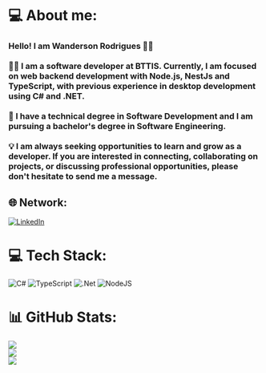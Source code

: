 # 💻 About me:
### Hello! I am Wanderson Rodrigues 👋🏽<br><br>👋🏽 I am a software developer at BTTIS. Currently, I am focused on web backend development with Node.js, NestJs and TypeScript, with previous experience in desktop development using C# and .NET.<br><br>📘 I have a technical degree in Software Development and I am pursuing a bachelor's degree in Software Engineering.<br><br>💡  I am always seeking opportunities to learn and grow as a developer. If you are interested in connecting, collaborating on projects, or discussing professional opportunities, please don't hesitate to send me a message.


## 🌐 Network:
[![LinkedIn](https://img.shields.io/badge/LinkedIn-%230077B5.svg?logo=linkedin&logoColor=white)](https://www.linkedin.com/in/wanderson-rodriguesp/) 

# 💻 Tech Stack:
![C#](https://img.shields.io/badge/c%23-%23239120.svg?style=for-the-badge&logo=c-sharp&logoColor=white) ![TypeScript](https://img.shields.io/badge/typescript-%23007ACC.svg?style=for-the-badge&logo=typescript&logoColor=white) ![.Net](https://img.shields.io/badge/.NET-5C2D91?style=for-the-badge&logo=.net&logoColor=white) ![NodeJS](https://img.shields.io/badge/node.js-6DA55F?style=for-the-badge&logo=node.js&logoColor=white)
# 📊 GitHub Stats:
![](https://github-readme-stats.vercel.app/api?username=Wandersonrp&theme=dark&hide_border=false&include_all_commits=false&count_private=false)<br/>
![](https://github-readme-streak-stats.herokuapp.com/?user=Wandersonrp&theme=dark&hide_border=false)<br/>
![](https://github-readme-stats.vercel.app/api/top-langs/?username=Wandersonrp&theme=dark&hide_border=false&include_all_commits=false&count_private=false&layout=compact)


<!-- Proudly created with GPRM ( https://gprm.itsvg.in ) -->
